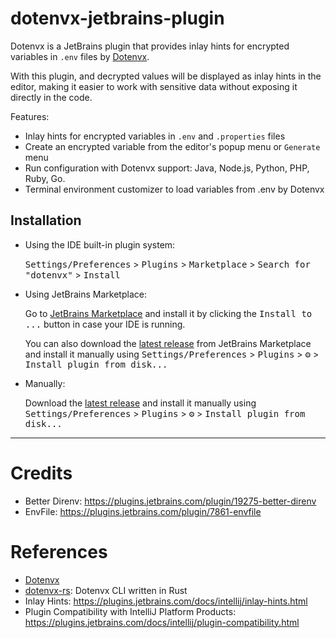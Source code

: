 dotenvx-jetbrains-plugin
========================

<!-- Plugin description -->
Dotenvx is a JetBrains plugin that provides inlay hints for encrypted variables in `.env` files
by [Dotenvx](https://dotenvx.com/).

With this plugin, and decrypted values will be displayed as inlay hints in the editor,
making it easier to work with sensitive data without exposing it directly in the code.

Features:

- Inlay hints for encrypted variables in `.env` and `.properties` files
- Create an encrypted variable from the editor's popup menu or `Generate` menu
- Run configuration with Dotenvx support: Java, Node.js, Python, PHP, Ruby, Go.
- Terminal environment customizer to load variables from .env by Dotenvx

<!-- Plugin description end -->

## Installation

- Using the IDE built-in plugin system:

  <kbd>Settings/Preferences</kbd> > <kbd>Plugins</kbd> > <kbd>Marketplace</kbd> > <kbd>Search for "dotenvx"</kbd> >
  <kbd>Install</kbd>

- Using JetBrains Marketplace:

  Go to [JetBrains Marketplace](https://plugins.jetbrains.com/plugin/28148-dotenvx) and install it by clicking
  the <kbd>Install to ...</kbd> button in case your IDE is running.

  You can also download the [latest release](https://plugins.jetbrains.com/plugin/28148-dotenvx/versions) from
  JetBrains Marketplace and install it manually using
  <kbd>Settings/Preferences</kbd> > <kbd>Plugins</kbd> > <kbd>⚙️</kbd> > <kbd>Install plugin from disk...</kbd>

- Manually:

  Download the [latest release](https://github.com/linux-china/dotenvx-jetbrains-plugin/releases/latest) and install it
  manually using
  <kbd>Settings/Preferences</kbd> > <kbd>Plugins</kbd> > <kbd>⚙️</kbd> > <kbd>Install plugin from disk...</kbd>

---
        
# Credits

- Better Direnv: https://plugins.jetbrains.com/plugin/19275-better-direnv
- EnvFile: https://plugins.jetbrains.com/plugin/7861-envfile

# References

* [Dotenvx](https://dotenvx.com/)
* [dotenvx-rs](https://github.com/linux-china/dotenvx-rs): Dotenvx CLI written in Rust
* Inlay Hints: https://plugins.jetbrains.com/docs/intellij/inlay-hints.html
* Plugin Compatibility with IntelliJ Platform Products: https://plugins.jetbrains.com/docs/intellij/plugin-compatibility.html